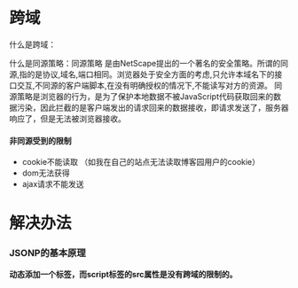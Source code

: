# 跨域

什么是跨域：

什么是同源策略：同源策略 是由NetScape提出的一个著名的安全策略。所谓的同源,指的是协议,域名,端口相同。浏览器处于安全方面的考虑,只允许本域名下的接口交互,不同源的客户端脚本,在没有明确授权的情况下,不能读写对方的资源。
同源策略是浏览器的行为，是为了保护本地数据不被JavaScript代码获取回来的数据污染，因此拦截的是客户端发出的请求回来的数据接收，即请求发送了，服务器响应了，但是无法被浏览器接收。

#### 非同源受到的限制

- cookie不能读取 （如我在自己的站点无法读取博客园用户的cookie）
- dom无法获得
- ajax请求不能发送



# 解决办法

### JSONP的基本原理

**动态添加一个标签，而script标签的src属性是没有跨域的限制的。**
